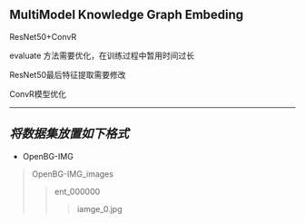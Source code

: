 ## MultiModel Knowledge Graph Embeding
ResNet50+ConvR

evaluate 方法需要优化，在训练过程中暂用时间过长

ResNet50最后特征提取需要修改

ConvR模型优化

------
_将数据集放置如下格式_
------
* OpenBG-IMG
> OpenBG-IMG_images
>> ent_000000
>>> iamge_0.jpg

